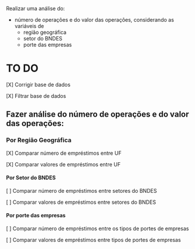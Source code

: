 Realizar uma análise do:
- número de operações e do valor das operações, considerando as variáveis de
  - região geográfica
  - setor do BNDES 
  - porte das empresas

# TO DO

[X] Corrigir base de dados

[X] Filtrar base de dados

## Fazer análise do número de operações e do valor das operações:

### Por Região Geográfica

[X] Comparar número de empréstimos entre UF

[X] Comparar valores de empréstimos entre UF

#### Por Setor do BNDES

[ ] Comparar número de empréstimos entre setores do BNDES

[ ] Comparar valores de empréstimos entre setores do BNDES

#### Por porte das empresas

[ ] Comparar número de empréstimos entre os tipos de portes de empresas

[ ] Comparar valores de empréstimos entre tipos de portes de empresas